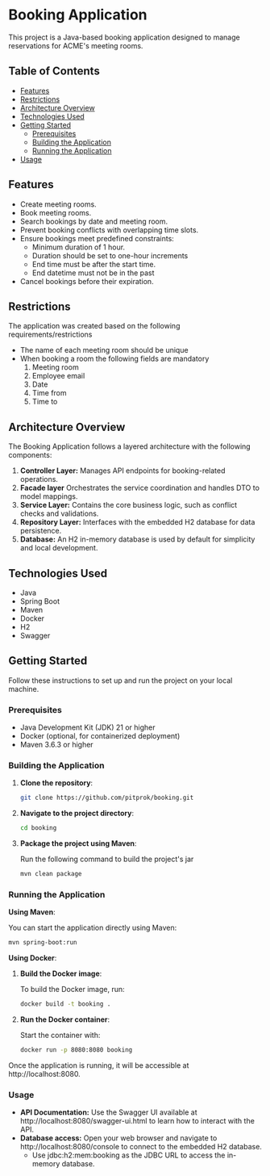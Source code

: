 # Booking Application

This project is a Java-based booking application designed to manage reservations for ACME's meeting rooms.

## Table of Contents

- [Features](#features)
- [Restrictions](#restrictions)
- [Architecture Overview](#architecture-overview)
- [Technologies Used](#technologies-used)
- [Getting Started](#getting-started)
    - [Prerequisites](#prerequisites)
    - [Building the Application](#building-the-application)
    - [Running the Application](#running-the-application)
- [Usage](#usage)


## Features

- Create meeting rooms.
- Book meeting rooms.
- Search bookings by date and meeting room.
- Prevent booking conflicts with overlapping time slots.
- Ensure bookings meet predefined constraints:
    - Minimum duration of 1 hour.
    - Duration should be set to one-hour increments
    - End time must be after the start time.
    - End datetime must not be in the past
- Cancel bookings before their expiration.

## Restrictions

The application was created based on the following requirements/restrictions

- The name of each meeting room should be unique
- When booking a room the following fields are mandatory
  1. Meeting room
  2. Employee email
  3. Date
  4. Time from
  5. Time to

## Architecture Overview

The Booking Application follows a layered architecture with the following components:

1. **Controller Layer:** Manages API endpoints for booking-related operations.
2. **Facade layer** Orchestrates the service coordination and handles DTO to model mappings.
3. **Service Layer:** Contains the core business logic, such as conflict checks and validations.
4. **Repository Layer:** Interfaces with the embedded H2 database for data persistence.
5. **Database:** An H2 in-memory database is used by default for simplicity and local development.

## Technologies Used

- Java
- Spring Boot
- Maven
- Docker
- H2
- Swagger

## Getting Started

Follow these instructions to set up and run the project on your local machine.

### Prerequisites

- Java Development Kit (JDK) 21 or higher
- Docker (optional, for containerized deployment)
- Maven 3.6.3 or higher

### Building the Application

1. **Clone the repository**:

   ```bash
   git clone https://github.com/pitprok/booking.git 
   ```

2. **Navigate to the project directory**:

   ```bash
   cd booking
   ```

3. **Package the project using Maven**:

   Run the following command to build the project's jar
   ```bash
   mvn clean package
   ```

### Running the Application

**Using Maven**:

You can start the application directly using Maven:

   ```bash
   mvn spring-boot:run
   ```

**Using Docker**:

1. **Build the Docker image**:

    To build the Docker image, run:

   ```bash
   docker build -t booking .
   ```

2. **Run the Docker container**:

    Start the container with:

   ```bash
   docker run -p 8080:8080 booking
   ```

Once the application is running, it will be accessible at http://localhost:8080.

### Usage

- **API Documentation:** Use the Swagger UI available at http://localhost:8080/swagger-ui.html to learn how to interact with the API.
- **Database access:** Open your web browser and navigate to http://localhost:8080/console to connect to the embedded H2 database.
  - Use jdbc:h2:mem:booking as the JDBC URL to access the in-memory database.
